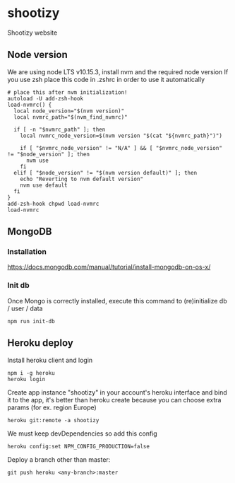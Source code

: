 # shootizy

Shootizy website

## Node version

We are using node LTS v10.15.3, install nvm and the required node version
If you use zsh place this code in .zshrc in order to use it automatically

```
# place this after nvm initialization!
autoload -U add-zsh-hook
load-nvmrc() {
  local node_version="$(nvm version)"
  local nvmrc_path="$(nvm_find_nvmrc)"

  if [ -n "$nvmrc_path" ]; then
    local nvmrc_node_version=$(nvm version "$(cat "${nvmrc_path}")")

    if [ "$nvmrc_node_version" != "N/A" ] && [ "$nvmrc_node_version" != "$node_version" ]; then
      nvm use
    fi
  elif [ "$node_version" != "$(nvm version default)" ]; then
    echo "Reverting to nvm default version"
    nvm use default
  fi
}
add-zsh-hook chpwd load-nvmrc
load-nvmrc
```

## MongoDB

### Installation

https://docs.mongodb.com/manual/tutorial/install-mongodb-on-os-x/

### Init db

Once Mongo is correctly installed, execute this command to (re)initialize db / user / data

```
npm run init-db
```

## Heroku deploy

Install heroku client and login

```
npm i -g heroku
heroku login
```

Create app instance "shootizy" in your account's heroku interface and bind it to the app, it's better than heroku create because you can choose extra params (for ex. region Europe)

```
heroku git:remote -a shootizy
```

We must keep devDependencies so add this config

```
heroku config:set NPM_CONFIG_PRODUCTION=false

```

Deploy a branch other than master:

```
git push heroku <any-branch>:master
```

